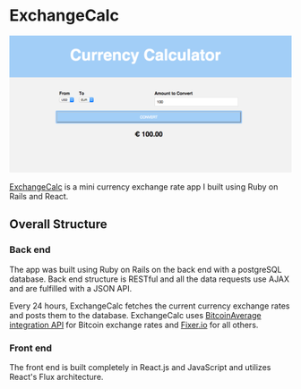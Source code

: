 # ExchangeCalc

![exchangecalc]

[ExchangeCalc][live-site] is a mini currency exchange rate app I built using Ruby on Rails and React.


## Overall Structure
### Back end
The app was built using Ruby on Rails on the back end with a postgreSQL database. Back end structure is RESTful and all the data requests use AJAX and are fulfilled with a JSON API.

Every 24 hours, ExchangeCalc fetches the current currency exchange rates and posts them to the database. ExchangeCalc uses [BitcoinAverage integration API][bitcoin] for Bitcoin exchange rates and [Fixer.io][fixer] for all others.


### Front end
The front end is built completely in React.js and JavaScript and utilizes React's Flux architecture.



[exchangecalc]: ./app/assets/images/exchangecalc.png
[live-site]:https://exchangecalc.herokuapp.com
[bitcoin]:https://bitcoinaverage.com/api
[fixer]:http://fixer.io/
